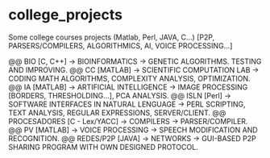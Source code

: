 # college_projects
Some college courses projects (Matlab, Perl, JAVA, C...) 
[P2P, PARSERS/COMPILERS, ALGORITHMICS, AI, VOICE PROCESSING...]

@@ BIO [C, C++] -> BIOINFORMATICS -> GENETIC ALGORITHMS. TESTING AND IMPROVING. 
@@ CC [MATLAB]  -> SCIENTIFIC COMPUTATION LAB -> CODING MATH ALGORITHMS, COMPLEXITY ANALYSIS, OPTIMIZATION.
@@ IA [MATLAB]  -> ARTIFICIAL INTELLIGENCE -> IMAGE PROCESSING [BORDERS, THRESHOLDING...], PCA ANALYSIS.
@@ ISLN [Perl]  -> SOFTWARE INTERFACES IN NATURAL LENGUAGE  -> PERL SCRIPTING, TEXT ANALYSIS, REGULAR EXPRESSIONS, SERVER/CLIENT.
@@ PROCESADORES [C - Lex/YACC] -> COMPILERS -> PARSER/COMPILER.
@@ PV [MATLAB]  -> VOICE PROCESSING -> SPEECH MODIFICATION AND RECOGNITION.
@@ REDES/P2P [JAVA] -> NETWORKS -> GUI-BASED P2P SHARING PROGRAM WITH OWN DESIGNED PROTOCOL.
